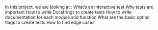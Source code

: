 In this project, we are looking at :
What’s an interactive test
Why tests are important
How to write Docstrings to create tests
How to write documentation for each module and function
What are the basic option flags to create tests
How to find edge cases
